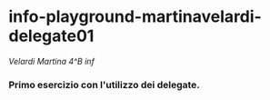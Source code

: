 # info-playground-martinavelardi-delegate01
_Velardi Martina 4^B inf_
### Primo esercizio con l'utilizzo dei delegate.